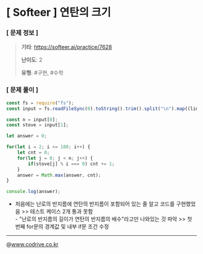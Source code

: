 # [ Softeer ] 연탄의 크기

### [ 문제 정보 ]
> **기타**: https://softeer.ai/practice/7628
> 
> **난이도**: 2
>
> **유형**: #구현, #수학


### [ 문제 풀이 ]
```JavaScript
const fs = require("fs");
const input = fs.readFileSync(0).toString().trim().split("\n").map((line) => line.split(" ").map(Number));

const n = input[0];
const stove = input[1];

let answer = 0;

for(let i = 2; i <= 100; i++) {
    let cnt = 0;
    for(let j = 0; j < n; j++) {
        if(stove[j] % i === 0) cnt += 1;
    }
    answer = Math.max(answer, cnt);
}

console.log(answer);
```
- 처음에는 난로의 반지름에 연탄의 반지름이 포함되어 있는 줄 알고 코드를 구현했었음 >> 테스트 케이스 2개 통과 못함<br>- "난로의 반지름의 길이가 연탄의 반지름의 배수"라고만 나와있는 것 파악 >> 첫 번째 for문의 경계값 및 내부 if문 조건 수정


---
@www.codrive.co.kr
